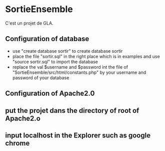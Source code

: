 # SortieEnsemble
C'est un projet de GLA.

## Configuration of database
- use "create database sortir" to create database sortir
- place the file "sortir.sql" in the right place which is in examples and use "source sortir.sql" to import the database
- replace the val $username and $password int the file of "SortieEnsemble/src/html/constants.php" by your username and password of your database

## Configuration of Apache2.0

## put the projet dans the directory of root of Apache2.o

## input localhost in the Explorer such as google chrome

